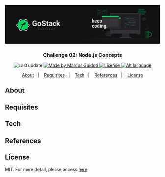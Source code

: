<img alt="GoStack" src="https://github.com/mguidoti/learn-rocketseat-gostack-conceitos-nodejs/blob/master/assets/header.png">

<h3 align="center">
  Challenge 02: Node.js Concepts
</h3>

<p align="center">
  <img alt="Last update" src="https://img.shields.io/github/last-commit/mguidoti/learn-rocketseat-gostack-conceitos-nodejs?color=04D361"/>

  <a href="https://github.com/mguidoti">
      <img alt="Made by Marcus Guidoti" src="https://img.shields.io/badge/made%20by-mguidoti-%2304D361"/>
  </a>

  <a href="https://github.com/mguidoti/learn-rocketseat-gostack-conceitos-nodejs/blob/master/LICENSE">
    <img alt="License" src="https://img.shields.io/github/license/mguidoti/learn-rocketseat-gostack-conceitos-nodejs?color=04D361">
  </a>

  <a href="https://github.com/mguidoti/learn-rocketseat-gostack-conceitos-nodejs/blob/master/docs/README-ptbr.md">
    <img alt="Alt language" src="https://img.shields.io/badge/alt%20language-pt--br-ffeb00"/>
  </a>

</p>

<p align="center">
  <a href="#About">About</a>&nbsp;&nbsp;&nbsp;|&nbsp;&nbsp;&nbsp;
  <a href="#Requisites">Requisites</a>&nbsp;&nbsp;&nbsp;|&nbsp;&nbsp;&nbsp;
  <a href="#Tech">Tech</a>&nbsp;&nbsp;&nbsp;|&nbsp;&nbsp;&nbsp;
  <a href="#References">References</a>&nbsp;&nbsp;&nbsp;|&nbsp;&nbsp;&nbsp;
  <a href="#License">License</a>
</p>

## About

## Requisites

## Tech

## References

## License
MIT. For more detail, please access [here](https://github.com/mguidoti/learn-rocketseat-gostack-conceitos-nodejs/blob/master/LICENSE). 